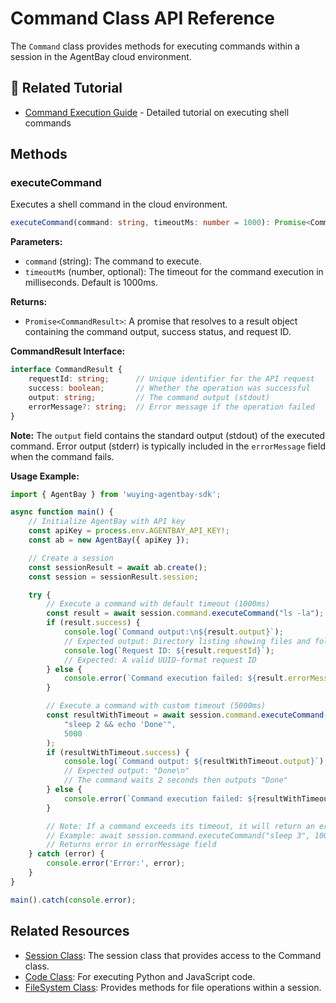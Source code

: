 # Command Class API Reference

The `Command` class provides methods for executing commands within a session in the AgentBay cloud environment.

## 📖 Related Tutorial

- [Command Execution Guide](../../../../../docs/guides/common-features/basics/command-execution.md) - Detailed tutorial on executing shell commands

## Methods

### executeCommand

Executes a shell command in the cloud environment.

```typescript
executeCommand(command: string, timeoutMs: number = 1000): Promise<CommandResult>
```

**Parameters:**
- `command` (string): The command to execute.
- `timeoutMs` (number, optional): The timeout for the command execution in milliseconds. Default is 1000ms.

**Returns:**
- `Promise<CommandResult>`: A promise that resolves to a result object containing the command output, success status, and request ID.

**CommandResult Interface:**
```typescript
interface CommandResult {
    requestId: string;      // Unique identifier for the API request
    success: boolean;       // Whether the operation was successful
    output: string;         // The command output (stdout)
    errorMessage?: string;  // Error message if the operation failed
}
```

**Note:** The `output` field contains the standard output (stdout) of the executed command. Error output (stderr) is typically included in the `errorMessage` field when the command fails.

**Usage Example:**

```typescript
import { AgentBay } from 'wuying-agentbay-sdk';

async function main() {
    // Initialize AgentBay with API key
    const apiKey = process.env.AGENTBAY_API_KEY!;
    const ab = new AgentBay({ apiKey });

    // Create a session
    const sessionResult = await ab.create();
    const session = sessionResult.session;

    try {
        // Execute a command with default timeout (1000ms)
        const result = await session.command.executeCommand("ls -la");
        if (result.success) {
            console.log(`Command output:\n${result.output}`);
            // Expected output: Directory listing showing files and folders
            console.log(`Request ID: ${result.requestId}`);
            // Expected: A valid UUID-format request ID
        } else {
            console.error(`Command execution failed: ${result.errorMessage}`);
        }

        // Execute a command with custom timeout (5000ms)
        const resultWithTimeout = await session.command.executeCommand(
            "sleep 2 && echo 'Done'", 
            5000
        );
        if (resultWithTimeout.success) {
            console.log(`Command output: ${resultWithTimeout.output}`);
            // Expected output: "Done\n"
            // The command waits 2 seconds then outputs "Done"
        } else {
            console.error(`Command execution failed: ${resultWithTimeout.errorMessage}`);
        }

        // Note: If a command exceeds its timeout, it will return an error
        // Example: await session.command.executeCommand("sleep 3", 1000)
        // Returns error in errorMessage field
    } catch (error) {
        console.error('Error:', error);
    }
}

main().catch(console.error);
```

## Related Resources

- [Session Class](session.md): The session class that provides access to the Command class.
- [Code Class](../../codespace/code.md): For executing Python and JavaScript code.
- [FileSystem Class](filesystem.md): Provides methods for file operations within a session.


